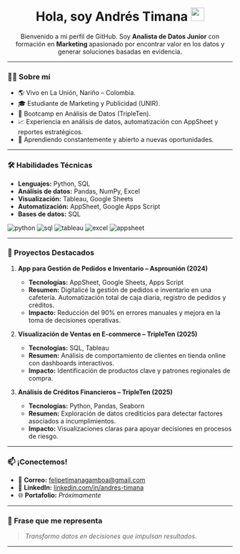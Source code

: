 <h1 align="center">
  Hola, soy Andrés Timana
  <img decoding="async" src="https://media.giphy.com/media/hvRJCLFzcasrR4ia7z/giphy.gif" width="30px"/>
</h1>

<p align="center">
  Bienvenido a mi perfil de GitHub. Soy <strong>Analista de Datos Junior</strong> con formación en <strong>Marketing </strong> apasionado por encontrar valor en los datos y generar soluciones basadas en evidencia.
</p>

---

### 👨‍💻 Sobre mí
- 🌎 Vivo en La Unión, Nariño – Colombia.
- 🎓 Estudiante de Marketing y Publicidad (UNIR).
- 🎯 Bootcamp en Análisis de Datos (TripleTen).
- 📈 Experiencia en análisis de datos, automatización con AppSheet y reportes estratégicos.
- 🌱 Aprendiendo constantemente y abierto a nuevas oportunidades.

---

### 🛠️ Habilidades Técnicas
- **Lenguajes:** Python, SQL
- **Análisis de datos:** Pandas, NumPy, Excel
- **Visualización:** Tableau, Google Sheets
- **Automatización:** AppSheet, Google Apps Script
- **Bases de datos:** SQL

<div id="header" align="left">
    <img src="https://img.shields.io/badge/Python-3776AB?style=for-the-badge&logo=python&logoColor=white" alt="python"/>
    <img src="https://img.shields.io/badge/SQL-336791?style=for-the-badge&logo=postgresql&logoColor=white" alt="sql"/>
    <img src="https://img.shields.io/badge/Tableau-E97627?style=for-the-badge&logo=tableau&logoColor=white" alt="tableau"/>
    <img src="https://img.shields.io/badge/Excel-217346?style=for-the-badge&logo=microsoft-excel&logoColor=white" alt="excel"/>
    <img src="https://img.shields.io/badge/AppSheet-4285F4?style=for-the-badge&logo=google&logoColor=white" alt="appsheet"/>
</div>

---

### 📌 Proyectos Destacados

1. **App para Gestión de Pedidos e Inventario – Asprounión (2024)**  
   - **Tecnologías:** AppSheet, Google Sheets, Apps Script  
   - **Resumen:** Digitalicé la gestión de pedidos e inventario en una cafetería. Automatización total de caja diaria, registro de pedidos y créditos.  
   - **Impacto:** Reducción del 90% en errores manuales y mejora en la toma de decisiones operativas.

2. **Visualización de Ventas en E-commerce – TripleTen (2025)**  
   - **Tecnologías:** SQL, Tableau  
   - **Resumen:** Análisis de comportamiento de clientes en tienda online con dashboards interactivos.  
   - **Impacto:** Identificación de productos clave y patrones regionales de compra.

3. **Análisis de Créditos Financieros – TripleTen (2025)**  
   - **Tecnologías:** Python, Pandas, Seaborn  
   - **Resumen:** Exploración de datos crediticios para detectar factores asociados a incumplimientos.  
   - **Impacto:** Visualizaciones claras para apoyar decisiones en procesos de riesgo.

---

### 📫 ¡Conectemos!
- 📧 **Correo:** felipetimanagamboa@gmail.com  
- 💼 **LinkedIn:** [linkedin.com/in/andres-timana](https://www.linkedin.com/in/andres-timana/)  
- 🌐 **Portafolio:** *Próximamente*  

---

### 🚀 Frase que me representa
> *Transformo datos en decisiones que impulsan resultados.*

---

